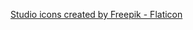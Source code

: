 <a href="https://www.flaticon.com/free-icons/studio" title="studio icons">Studio icons created by Freepik - Flaticon</a>